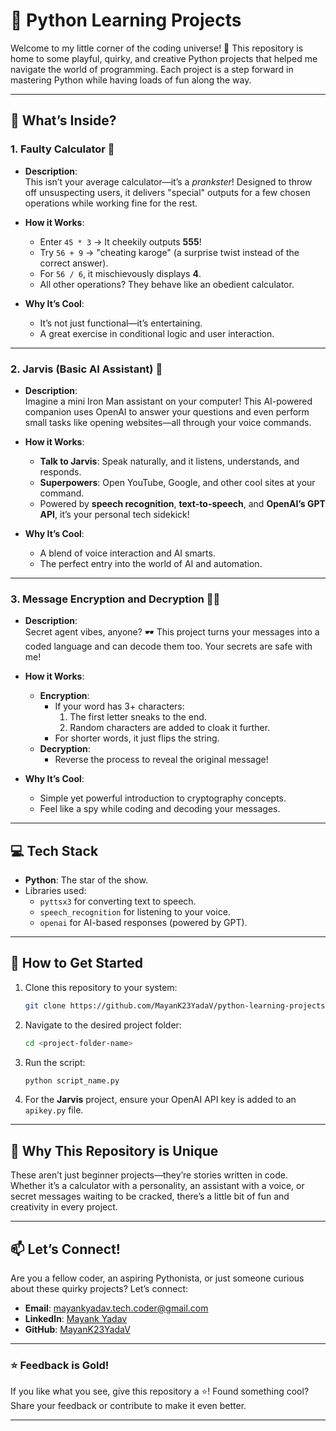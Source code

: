 

# 🐍 **Python Learning Projects**  

Welcome to my little corner of the coding universe! 🚀 This repository is home to some playful, quirky, and creative Python projects that helped me navigate the world of programming. Each project is a step forward in mastering Python while having loads of fun along the way.  

---

## 🌟 **What’s Inside?**  

### 1. **Faulty Calculator** 🤔  
- **Description**:  
  This isn’t your average calculator—it’s a *prankster*! Designed to throw off unsuspecting users, it delivers "special" outputs for a few chosen operations while working fine for the rest.  

- **How it Works**:  
  - Enter `45 * 3` → It cheekily outputs **555**!  
  - Try `56 + 9` → "cheating karoge" (a surprise twist instead of the correct answer).  
  - For `56 / 6`, it mischievously displays **4**.  
  - All other operations? They behave like an obedient calculator.  

- **Why It’s Cool**:  
  - It’s not just functional—it’s entertaining.  
  - A great exercise in conditional logic and user interaction.  

---

### 2. **Jarvis (Basic AI Assistant)** 🤖  
- **Description**:  
  Imagine a mini Iron Man assistant on your computer! This AI-powered companion uses OpenAI to answer your questions and even perform small tasks like opening websites—all through your voice commands.  

- **How it Works**:  
  - **Talk to Jarvis**: Speak naturally, and it listens, understands, and responds.  
  - **Superpowers**: Open YouTube, Google, and other cool sites at your command.  
  - Powered by **speech recognition**, **text-to-speech**, and **OpenAI’s GPT API**, it’s your personal tech sidekick!  

- **Why It’s Cool**:  
  - A blend of voice interaction and AI smarts.  
  - The perfect entry into the world of AI and automation.  

---

### 3. **Message Encryption and Decryption** 🕵️‍♂️  
- **Description**:  
  Secret agent vibes, anyone? 🕶️ This project turns your messages into a coded language and can decode them too. Your secrets are safe with me!  

- **How it Works**:  
  - **Encryption**:  
    - If your word has 3+ characters:  
      1. The first letter sneaks to the end.  
      2. Random characters are added to cloak it further.  
    - For shorter words, it just flips the string.  
  - **Decryption**:  
    - Reverse the process to reveal the original message!  

- **Why It’s Cool**:  
  - Simple yet powerful introduction to cryptography concepts.  
  - Feel like a spy while coding and decoding your messages.  

---

## 💻 **Tech Stack**  
- **Python**: The star of the show.  
- Libraries used:  
  - `pyttsx3` for converting text to speech.  
  - `speech_recognition` for listening to your voice.  
  - `openai` for AI-based responses (powered by GPT).  

---

## 🚀 **How to Get Started**  

1. Clone this repository to your system:  
   ```bash  
   git clone https://github.com/MayanK23YadaV/python-learning-projects.git  
   ```  

2. Navigate to the desired project folder:  
   ```bash  
   cd <project-folder-name>  
   ```  

3. Run the script:  
   ```bash  
   python script_name.py  
   ```  

4. For the **Jarvis** project, ensure your OpenAI API key is added to an `apikey.py` file.  

---

## 🎨 **Why This Repository is Unique**  

These aren’t just beginner projects—they’re stories written in code. Whether it’s a calculator with a personality, an assistant with a voice, or secret messages waiting to be cracked, there’s a little bit of fun and creativity in every project.  

---

## 📫 **Let’s Connect!**  

Are you a fellow coder, an aspiring Pythonista, or just someone curious about these quirky projects? Let’s connect:  
- **Email**: [mayankyadav.tech.coder@gmail.com](mailto:mayankyadav.tech.coder@gmail.com)  
- **LinkedIn**: [Mayank Yadav](https://www.linkedin.com/in/mayank-yadav-554620307?lipi=urn%3Ali%3Apage%3Ad_flagship3_profile_view_base_contact_details%3BphWyPSTWRHSXFdxcxlRKwg%3D%3D)  
- **GitHub**: [MayanK23YadaV](https://github.com/MayanK23YadaV)  

---

### ⭐ **Feedback is Gold!**  

If you like what you see, give this repository a ⭐! Found something cool? Share your feedback or contribute to make it even better.  

---
